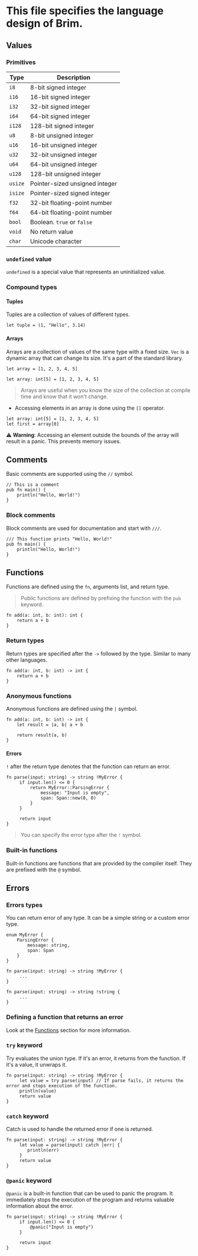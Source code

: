 # This file specifies the language design of Brim.

## Values

### Primitives

| Type    | Description                    |
|---------|--------------------------------|
| `i8`    | 8-bit signed integer           |
| `i16`   | 16-bit signed integer          |
| `i32`   | 32-bit signed integer          |
| `i64`   | 64-bit signed integer          |
| `i128`  | 128-bit signed integer         |
| `u8`    | 8-bit unsigned integer         |
| `u16`   | 16-bit unsigned integer        |
| `u32`   | 32-bit unsigned integer        |
| `u64`   | 64-bit unsigned integer        |
| `u128`  | 128-bit unsigned integer       |
| `usize` | Pointer-sized unsigned integer |
| `isize` | Pointer-sized signed integer   |
| `f32`   | 32-bit floating-point number   |
| `f64`   | 64-bit floating-point number   |
| `bool`  | Boolean. `true` or `false`     |
| `void`  | No return value                |
| `char`  | Unicode character              |

### `undefined` value

`undefined` is a special value that represents an uninitialized value.

### Compound types

#### Tuples

Tuples are a collection of values of different types.

```brim
let tuple = (1, "Hello", 3.14)
```

#### Arrays

Arrays are a collection of values of the same type with a fixed size.
`Vec` is a dynamic array that can change its size. It's a part of the standard library.

```brim
let array = [1, 2, 3, 4, 5]
```

```brim
let array: int[5] = [1, 2, 3, 4, 5]
```

> Arrays are useful when you know the size of the collection at compile time and know that it won't change.

- Accessing elements in an array is done using the `[]` operator.

```brim
let array: int[5] = [1, 2, 3, 4, 5]
let first = array[0]
```

⚠️ **Warning**: Accessing an element outside the bounds of the array will result in a panic. This prevents memory
issues.

## Comments

Basic comments are supported using the `//` symbol.

```brim
// This is a comment
pub fn main() {
    println("Hello, World!")
}
```

### Block comments

Block comments are used for documentation and start with `///`.

```brim
/// This function prints "Hello, World!"
pub fn main() {
    println("Hello, World!")
}
```

## Functions

Functions are defined using the `fn`, arguments list, and return type.

> Public functions are defined by prefixing the function with the `pub` keyword.

```brim
fn add(a: int, b: int): int {
    return a + b
}
```

### Return types

Return types are specified after the `->` followed by the type. Similar to many other languages.

```brim
fn add(a: int, b: int) -> int {
    return a + b
}
```

### Anonymous functions

Anonymous functions are defined using the `|` symbol.

```brim
fn add(a: int, b: int) -> int {
    let result = |a, b| a + b

    return result(a, b)
}
```

#### Errors

`!` after the return type denotes that the function can return an error.

```brim
fn parse(input: string) -> string !MyError {
     if input.len() <= 0 {
         return MyError::ParsingError {
             message: "Input is empty",
             span: Span::new(0, 0)
         }
     }
     
     return input
}
```

> You can specify the error type after the `!` symbol.

### Built-in functions

Built-in functions are functions that are provided by the compiler itself. They are prefixed with the `@` symbol.

## Errors

### Errors types

You can return error of any type. It can be a simple string or a custom error type.

```brim
enum MyError {
    ParsingError {
        message: string,
        span: Span
    }
}

fn parse(input: string) -> string !MyError {
     ...
}
```

```brim
fn parse(input: string) -> string !string {
     ...
}
```

### Defining a function that returns an error

Look at the [Functions](#functions) section for more information.

### `try` keyword

Try evaluates the union type. If it's an error, it returns from the function. If it's a value, it unwraps it.

```brim
fn parse(input: string) -> string !MyError {
     let value = try parse(input) // If parse fails, it returns the error and stops execution of the function.
     println(value)
     return value
}
```

### `catch` keyword

Catch is used to handle the returned error if one is returned.

```brim
fn parse(input: string) -> string !MyError {
     let value = parse(input) catch |err| {
        println(err)
     }
     return value
}
```

### `@panic` keyword

`@panic` is a built-in function that can be used to panic the program. It immediately stops the execution of the program
and returns valuable information about the error.

```brim
fn parse(input: string) -> string !MyError {
     if input.len() <= 0 {
         @panic("Input is empty")
     }
     
     return input
}
```
